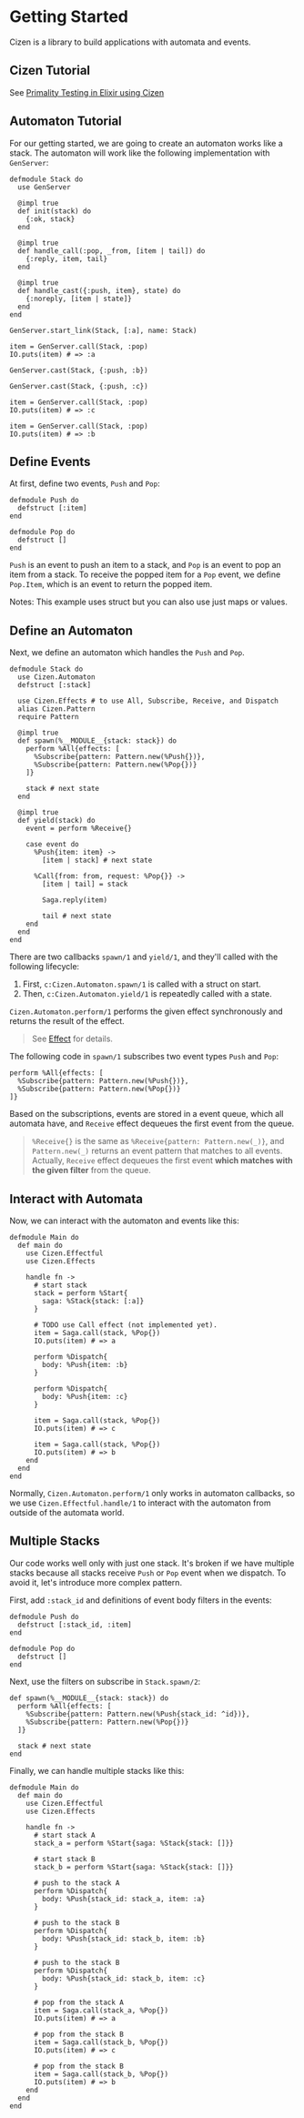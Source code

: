 # Getting Started

Cizen is a library to build applications with automata and events.

## Cizen Tutorial

See [Primality Testing in Elixir using Cizen](https://ryo33.medium.com/primality-testing-in-elixir-using-cizen-8e2f5a39e467)

## Automaton Tutorial

For our getting started, we are going to create an automaton works like a stack.
The automaton will work like the following implementation with `GenServer`:

    defmodule Stack do
      use GenServer

      @impl true
      def init(stack) do
        {:ok, stack}
      end

      @impl true
      def handle_call(:pop, _from, [item | tail]) do
        {:reply, item, tail}
      end

      @impl true
      def handle_cast({:push, item}, state) do
        {:noreply, [item | state]}
      end
    end

    GenServer.start_link(Stack, [:a], name: Stack)

    item = GenServer.call(Stack, :pop)
    IO.puts(item) # => :a

    GenServer.cast(Stack, {:push, :b})

    GenServer.cast(Stack, {:push, :c})

    item = GenServer.call(Stack, :pop)
    IO.puts(item) # => :c

    item = GenServer.call(Stack, :pop)
    IO.puts(item) # => :b

## Define Events

At first, define two events, `Push` and `Pop`:

    defmodule Push do
      defstruct [:item]
    end

    defmodule Pop do
      defstruct []
    end

`Push` is an event to push an item to a stack,
and `Pop` is an event to pop an item from a stack.
To receive the popped item for a `Pop` event, we define `Pop.Item`,
which is an event to return the popped item.

Notes: This example uses struct but you can also use just maps or values.

## Define an Automaton

Next, we define an automaton which handles the `Push` and `Pop`.

    defmodule Stack do
      use Cizen.Automaton
      defstruct [:stack]

      use Cizen.Effects # to use All, Subscribe, Receive, and Dispatch
      alias Cizen.Pattern
      require Pattern

      @impl true
      def spawn(%__MODULE__{stack: stack}) do
        perform %All{effects: [
          %Subscribe{pattern: Pattern.new(%Push{})},
          %Subscribe{pattern: Pattern.new(%Pop{})}
        ]}

        stack # next state
      end

      @impl true
      def yield(stack) do
        event = perform %Receive{}

        case event do
          %Push{item: item} ->
            [item | stack] # next state

          %Call{from: from, request: %Pop{}} ->
            [item | tail] = stack

            Saga.reply(item)

            tail # next state
        end
      end
    end

There are two callbacks `spawn/1` and `yield/1`,
and they'll called with the following lifecycle:

1. First, `c:Cizen.Automaton.spawn/1` is called with a struct on start.
2. Then, `c:Cizen.Automaton.yield/1` is repeatedly called with a state.

`Cizen.Automaton.perform/1` performs the given effect synchronously and returns the result of the effect.

> See [Effect](effect.html) for details.

The following code in `spawn/1` subscribes two event types `Push` and `Pop`:

    perform %All{effects: [
      %Subscribe{pattern: Pattern.new(%Push{})},
      %Subscribe{pattern: Pattern.new(%Pop{})}
    ]}

Based on the subscriptions, events are stored in a event queue, which all automata have,
and `Receive` effect dequeues the first event from the queue.

> `%Receive{}` is the same as `%Receive{pattern: Pattern.new(_)}`,
> and `Pattern.new(_)` returns an event pattern that matches to all events.
> Actually, `Receive` effect dequeues the first event **which matches with the given filter** from the queue.

## Interact with Automata

Now, we can interact with the automaton and events like this:

    defmodule Main do
      def main do
        use Cizen.Effectful
        use Cizen.Effects

        handle fn ->
          # start stack
          stack = perform %Start{
            saga: %Stack{stack: [:a]}
          }

          # TODO use Call effect (not implemented yet).
          item = Saga.call(stack, %Pop{})
          IO.puts(item) # => a

          perform %Dispatch{
            body: %Push{item: :b}
          }

          perform %Dispatch{
            body: %Push{item: :c}
          }

          item = Saga.call(stack, %Pop{})
          IO.puts(item) # => c

          item = Saga.call(stack, %Pop{})
          IO.puts(item) # => b
        end
      end
    end

Normally, `Cizen.Automaton.perform/1` only works in automaton callbacks,
so we use `Cizen.Effectful.handle/1` to interact with the automaton from outside of the automata world.

## Multiple Stacks

Our code works well only with just one stack.
It's broken if we have multiple stacks because all stacks receive `Push` or `Pop` event when we dispatch.
To avoid it, let's introduce more complex pattern.

First, add `:stack_id` and definitions of event body filters in the events:

    defmodule Push do
      defstruct [:stack_id, :item]
    end

    defmodule Pop do
      defstruct []
    end

Next, use the filters on subscribe in `Stack.spawn/2`:

    def spawn(%__MODULE__{stack: stack}) do
      perform %All{effects: [
        %Subscribe{pattern: Pattern.new(%Push{stack_id: ^id})},
        %Subscribe{pattern: Pattern.new(%Pop{})}
      ]}

      stack # next state
    end

Finally, we can handle multiple stacks like this:

    defmodule Main do
      def main do
        use Cizen.Effectful
        use Cizen.Effects

        handle fn ->
          # start stack A
          stack_a = perform %Start{saga: %Stack{stack: []}}

          # start stack B
          stack_b = perform %Start{saga: %Stack{stack: []}}

          # push to the stack A
          perform %Dispatch{
            body: %Push{stack_id: stack_a, item: :a}
          }

          # push to the stack B
          perform %Dispatch{
            body: %Push{stack_id: stack_b, item: :b}
          }

          # push to the stack B
          perform %Dispatch{
            body: %Push{stack_id: stack_b, item: :c}
          }

          # pop from the stack A
          item = Saga.call(stack_a, %Pop{})
          IO.puts(item) # => a

          # pop from the stack B
          item = Saga.call(stack_b, %Pop{})
          IO.puts(item) # => c

          # pop from the stack B
          item = Saga.call(stack_b, %Pop{})
          IO.puts(item) # => b
        end
      end
    end
